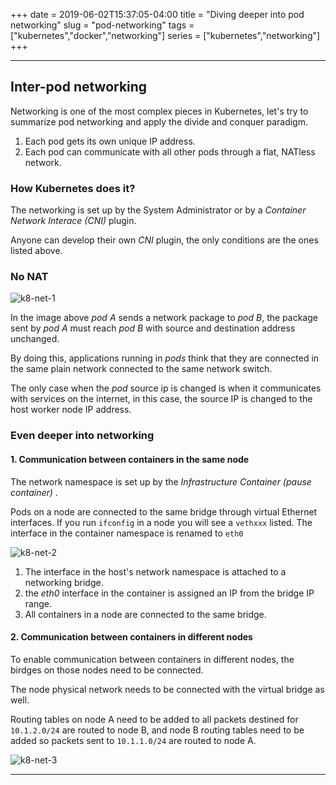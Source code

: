 +++
date = 2019-06-02T15:37:05-04:00
title = "Diving deeper into pod networking"
slug = "pod-networking"
tags = ["kubernetes","docker","networking"]
series = ["kubernetes","networking"]
+++
***

Inter-pod networking
---

Networking is one of the most complex pieces in Kubernetes, let's try to summarize pod networking and apply the divide and conquer paradigm.


1. Each pod gets its own unique IP address.
2. Each pod can communicate with all other pods through a flat, NATless network.


### How Kubernetes does it?


The networking is set up by the System Administrator or by a *Container Network Interace (CNI)* plugin.

Anyone can develop their own *CNI* plugin, the only conditions are the ones listed above.


### No NAT

![k8-net-1]

[k8-net-1]: https://libert.xyz/images/k8-net-1.png
 "No Nat"


In the image above *pod A* sends a network package to *pod B*, the package sent by *pod A* must reach *pod B* with source and destination address unchanged.

By doing this, applications running in *pods* think that they are connected in the same plain network connected to the same network switch.

The only case when the *pod* source ip is changed is when it communicates with services on the internet, in this case, the source IP is changed to the host worker node IP address.


### Even deeper into networking

#### 1. Communication between containers in the same node


The network namespace is set up by the *Infrastructure Container (pause container)* .

Pods on a node are connected to the same bridge through virtual Ethernet interfaces.
If you run `ifconfig` in a node you will see a `vethxxx` listed.
The interface in the container namespace is renamed to `eth0`

![k8-net-2]

[k8-net-2]: https://libert.xyz/images/k8-net-2.png
 "Virtual Ethernet"


1. The interface in the host's network namespace is attached to a networking bridge.
2. the *eth0* interface in the container is assigned an IP from the bridge IP range.
3. All containers in a node are connected to the same bridge.



#### 2. Communication between containers in different nodes


To enable communication between containers in different nodes, the birdges on those nodes need to be connected.

The node physical network needs to be connected with the virtual bridge as well.

Routing tables on node A need to be added to all packets destined for `10.1.2.0/24` are routed to node B, and node B routing tables need to be added so packets sent to `10.1.1.0/24` are routed to node A.


![k8-net-3]

[k8-net-3]: https://libert.xyz/images/k8-net-3.png
 "Different nodes pods"



***
